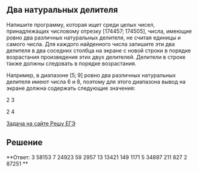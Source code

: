 ## Два натуральных делителя

Напишите программу, которая ищет среди целых чисел, принадлежащих числовому отрезку [174457; 174505], числа, имеющие ровно два различных натуральных делителя, не считая единицы и самого числа. Для каждого найденного числа запишите эти два делителя в два соседних столбца на экране с новой строки в порядке возрастания произведения этих двух делителей. Делители в строке также должны следовать в порядке возрастания.

Например, в диапазоне [5; 9] ровно два различных натуральных делителя имеют числа 6 и 8, поэтому для этого диапазона вывод на экране должна содержать следующие значения:

2 3

2 4

[Задача на сайте Решу ЕГЭ](https://inf-ege.sdamgia.ru/problem?id=27422)

## Решение

**Ответ:
3 58153
7 24923
59 2957
13 13421
149 1171
5 34897
211 827
2 87251
**